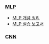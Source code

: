 ### [MLP](https://github.com/erika0915/artificial-intelligence/tree/main/mlp)
- [MLP 개념 정리](https://github.com/erika0915/artificial-intelligence/blob/main/mlp/study.md)
- [MLP 실습 보고서](https://github.com/erika0915/artificial-intelligence/blob/main/mlp/experiment_summary.md)

### [CNN](https://github.com/erika0915/artificial-intelligence/tree/main/cnn) 
